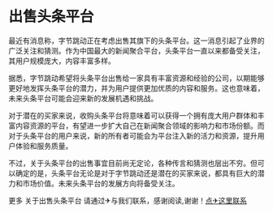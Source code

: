 # 出售头条平台

最近有消息称，字节跳动正在考虑出售其旗下的头条平台。这一消息引起了业界的广泛关注和猜测。作为中国最大的新闻聚合平台，头条平台一直以来都备受关注，其用户规模庞大，内容丰富多样。

据悉，字节跳动希望将头条平台出售给一家具有丰富资源和经验的公司，以期能够更好地发挥头条平台的潜力，并为用户提供更加优质的内容和服务。这也意味着，未来头条平台可能会迎来新的发展机遇和挑战。

对于潜在的买家来说，收购头条平台将意味着可以获得一个拥有庞大用户群体和丰富内容资源的平台，有望进一步扩大自己在新闻聚合领域的影响力和市场份额。而对于头条平台的用户来说，新的所有者可能会为平台注入新的活力和资源，提升用户体验和服务质量。

不过，关于头条平台的出售事宜目前尚无定论，各种传言和猜测也层出不穷。但可以确定的是，头条平台无论是对于字节跳动还是潜在的买家来说，都具有巨大的潜力和市场价值。未来头条平台的发展方向将备受关注。

更多 关于出售头条平台 请通过✈与我们联系，感谢阅读,谢谢！[点✈这里联系](https://b.k02.cc)